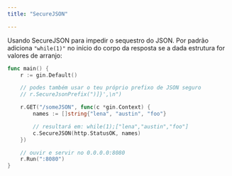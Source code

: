 ```yaml
---
title: "SecureJSON"

---
```


Usando SecureJSON para impedir o sequestro do JSON. Por padrão adiciona `"while(1)"` no início do corpo da resposta se a dada estrutura for valores de arranjo:

```go
func main() {
	r := gin.Default()

	// podes também usar o teu próprio prefixo de JSON seguro
	// r.SecureJsonPrefix(")]}',\n")

	r.GET("/someJSON", func(c *gin.Context) {
		names := []string{"lena", "austin", "foo"}

		// resultará em: while(1);["lena","austin","foo"]
		c.SecureJSON(http.StatusOK, names)
	})

	// ouvir e servir no 0.0.0.0:8080
	r.Run(":8080")
}
```
